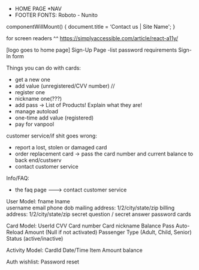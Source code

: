 * HOME PAGE
*NAV
* FOOTER
FONTS: Roboto - Nunito

componentWillMount() {
  document.title = ‘Contact us | Site Name';
}

for screen readers ^^
https://simplyaccessible.com/article/react-a11y/

[logo goes to home page]
Sign-Up Page
  -list password requirements
Sign-In form

Things you can do with cards:
  * get a new one
  * add value (unregistered/CVV number)
  //
  * register one
  * nickname one(???)
  * add pass -> List of Products! Explain what they are!
  * manage autoload
  * one-time add value (registered)
  * pay for vanpool

customer service/if shit goes wrong:
  * report a lost, stolen or damaged card
  * order replacement card -> pass the card number and current balance to back end/custserv
  * contact customer service


Info/FAQ:
  * the faq page
   ---> contact customer service




User Model:
  fname
  lname  
  username
  email
  phone
  dob
  mailing address: 1/2/city/state/zip
  billing address: 1/2/city/state/zip
  secret question / secret answer
  password
  cards

Card Model:
  UserId
  CVV
  Card number
  Card nickname
  Balance
  Pass
  Auto-Reload Amount (Null if not activated)
  Passenger Type (Adult, Child, Senior)
  Status (active/inactive)

Activity Model:
  CardId
  Date/Time
  Item
  Amount
  balance



Auth wishlist:
  Password reset

